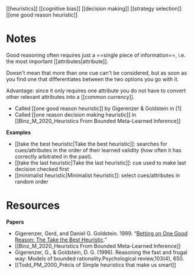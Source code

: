 [[heuristics]]
[[cognitive bias]]
[[decision making]]
[[strategy selection]]
[[one good reason heuristic]]

# Notes
Good reasoning often requires just a ==single piece of information==, i.e. the most important [[attributes|attribute]].

Doesn't mean that more than one cue can't be considered, but as soon as you find one that differentiates between the two options you go with it.

Advantage: since it only requires one attribute you do not have to convert other relevant attributes into a [[common currency]].

- Called [[one good reason heuristic]] by Gigerenzer & Goldstein in [1]
- Called [[one reason decision making heuristic]] in [[Binz_M_2020_Heuristics From Bounded Meta-Learned Inference]]

**Examples**
- [[take the best heuristic|Take the best heuristic]]: searches for cues/attributes in the order of their learned validity (how often it has correctly arbitrated in the past).
- [[take the last heuristic|Take the last heuristic]]: cue used to make last decision checked first
- [[minimalist heuristic|Minimalist heuristic]]: select cues/attributes in random order

# Resources
**Papers**
- Gigerenzer, Gerd, and Daniel G. Goldstein. 1999. “[Betting on One Good Reason: The Take the Best Heuristic](chrome-extension://bomfdkbfpdhijjbeoicnfhjbdhncfhig/view.html?mp=xcHFGchr).”
-  [[Binz_M_2020_Heuristics From Bounded Meta-Learned Inference]]
-  Gigerenzer, G., & Goldstein, D. G. (1996). Reasoning the fast and frugal way: Models of bounded rationality.Psychological review,103(4), 650.
- [[Todd_PM_2000_Précis of Simple heuristics that make us smart]]
